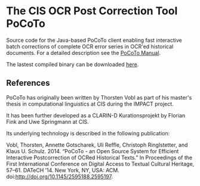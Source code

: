 # The CIS OCR Post Correction Tool PoCoTo
Source code for the Java-based PoCoTo client enabling fast interactive batch corrections of complete OCR error series in OCR'ed historical documents.
For a detailed description see the [PoCoTo Manual][pocman].

[pocman]: https://github.com/cisocrgroup/Resources/blob/master/manuals/

The lastest compiled binary can be downloaded [here].

[here]: http://www.cis.lmu.de/ocrworkshop/data/pocoto/

## References
PoCoTo has originally been written by Thorsten Vobl as part of his master's thesis in computational linguistics at CIS during the IMPACT project. 

It has been further developed as a CLARIN-D Kurationsprojekt by Florian Fink and Uwe Springmann at CIS.

Its underlying technology is described in the following publication:

Vobl, Thorsten, Annette Gotscharek, Uli Reffle, Christoph Ringlstetter,
and Klaus U. Schulz. 2014.  “PoCoTo - an Open Source System for
Efficient Interactive Postcorrection of OCRed Historical Texts.”  In
Proceedings of the First International Conference on Digital Access to
Textual Cultural Heritage, 57–61.  DATeCH ’14. New York, NY, USA:
ACM. doi:http://doi.org/10.1145/2595188.2595197.
